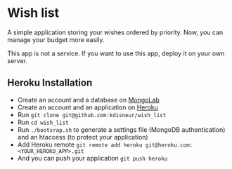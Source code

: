 # Wish list

A simple application storing your wishes ordered by priority. Now, you can manage your budget more easily.

This app is not a service. If you want to use this app, deploy it on your own server.

## Heroku Installation

* Create an account and a database on [MongoLab](https://mongolab.com/welcome/)
* Create an account and an application on [Heroku](https://www.heroku.com/)
* Run `git clone git@github.com:kdisneur/wish_list`
* Run `cd wish_list`
* Run `./bootsrap.sh` to generate a settings file (MongoDB authentication) and an htaccess (to protect your application)
* Add Heroku remote `git remote add heroku git@heroku.com:<YOUR_HEROKU_APP>.git`
* And you can push your application `git push heroku`
